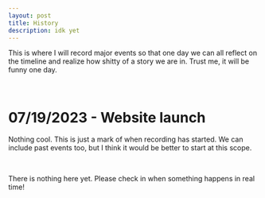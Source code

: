 ```yaml
---
layout: post
title: History
description: idk yet
---
```


This is where I will record major events so that one day we can all reflect on the timeline and realize how shitty of a story we are in. Trust me, it will be funny one day. 

<br>

# 07/19/2023 - Website launch

Nothing cool. This is just a mark of when recording has started. We can include past events too, but I think it would be better to start at this scope.

<br>

There is nothing here yet. Please check in when something happens in real time!